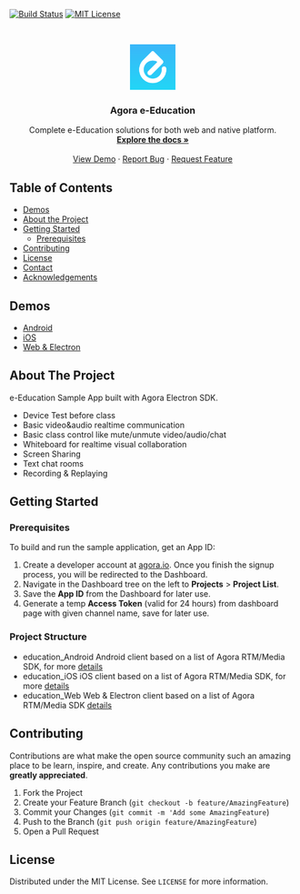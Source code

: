 <!-- PROJECT SHIELDS -->
[![Build Status][build-shield]][build-url]
[![MIT License][license-shield]][license-url]



<!-- PROJECT LOGO -->
<br />
<p align="center">
  <a href=".">
    <img src="logo.png" alt="Logo" width="80" height="80">
  </a>

  <h3 align="center">Agora e-Education</h3>

  <p align="center">
    Complete e-Education solutions for both web and native platform.
    <br />
    <a href="#about-the-project"><strong>Explore the docs »</strong></a>
    <br />
    <br />
    <a href="#demos">View Demo</a>
    ·
    <a href="https://github.com/AgoraIO-Usecase/eEducation/issues">Report Bug</a>
    ·
    <a href="https://github.com/AgoraIO-Usecase/eEducation/issues">Request Feature</a>
  </p>
</p>



<!-- TABLE OF CONTENTS -->
## Table of Contents
* [Demos](#demos)
* [About the Project](#about-the-project)
* [Getting Started](#getting-started)
  * [Prerequisites](#prerequisites)
* [Contributing](#contributing)
* [License](#license)
* [Contact](#contact)
* [Acknowledgements](#acknowledgements)

## Demos
  * [Android](./education_Android/AgoraEducation/README.md)
  * [iOS](./education_iOS/AgoraEducation/README.md)
  * [Web & Electron](./education_Web/README.md)

## About The Project

e-Education Sample App built with Agora Electron SDK.

- Device Test before class
- Basic video&audio realtime communication
- Basic class control like mute/unmute video/audio/chat
- Whiteboard for realtime visual collaboration
- Screen Sharing
- Text chat rooms
- Recording & Replaying


<!-- GETTING STARTED -->
## Getting Started

### Prerequisites

To build and run the sample application, get an App ID:
1. Create a developer account at [agora.io](https://dashboard.agora.io/signin/). Once you finish the signup process, you will be redirected to the Dashboard.
2. Navigate in the Dashboard tree on the left to **Projects** > **Project List**.
3. Save the **App ID** from the Dashboard for later use.
4. Generate a temp **Access Token** (valid for 24 hours) from dashboard page with given channel name, save for later use.

### Project Structure
- education_Android
  Android client based on a list of Agora RTM/Media SDK, for more [details](./education_Android/AgoraEducation)
- education_iOS
  iOS client based on a list of Agora RTM/Media SDK, for more [details](./education_iOS/AgoraEducation)
- education_Web
  Web & Electron client based on a list of Agora RTM/Media SDK [details](./education_Web)

<!-- CONTRIBUTING -->
## Contributing

Contributions are what make the open source community such an amazing place to be learn, inspire, and create. Any contributions you make are **greatly appreciated**.

1. Fork the Project
2. Create your Feature Branch (`git checkout -b feature/AmazingFeature`)
3. Commit your Changes (`git commit -m 'Add some AmazingFeature`)
4. Push to the Branch (`git push origin feature/AmazingFeature`)
5. Open a Pull Request


<!-- LICENSE -->
## License

Distributed under the MIT License. See `LICENSE` for more information.


<!-- MARKDOWN LINKS & IMAGES -->
[build-shield]: https://img.shields.io/travis/AgoraIO-Usecase/eEducation/master.svg?style=flat-square
[build-url]: https://travis-ci.org/AgoraIO-Usecase/eEducation
[license-shield]: https://img.shields.io/badge/license-MIT-blue.svg?style=flat-square
[license-url]: https://choosealicense.com/licenses/mit
[product-screenshot]: ./screenshot.png
